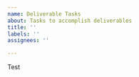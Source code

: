 ```yaml
---
name: Deliverable Tasks
about: Tasks to accomplish deliverables
title: ''
labels: ''
assignees: ''

---
```


Test

